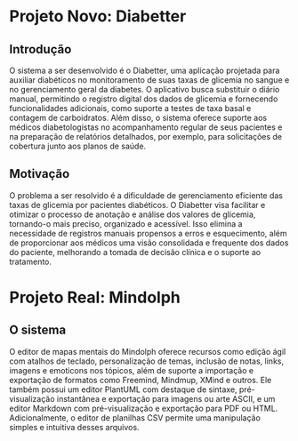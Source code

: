 # Projeto Novo: Diabetter
## Introdução

O sistema a ser desenvolvido é o Diabetter, uma aplicação projetada para auxiliar diabéticos no monitoramento de suas taxas de glicemia no sangue e no gerenciamento geral da diabetes. O aplicativo busca substituir o diário manual, permitindo o registro digital dos dados de glicemia e fornecendo funcionalidades adicionais, como suporte a testes de taxa basal e contagem de carboidratos. Além disso, o sistema oferece suporte aos médicos diabetologistas no acompanhamento regular de seus pacientes e na preparação de relatórios detalhados, por exemplo, para solicitações de cobertura junto aos planos de saúde.
## Motivação

O problema a ser resolvido é a dificuldade de gerenciamento eficiente das taxas de glicemia por pacientes diabéticos. O Diabetter visa facilitar e otimizar o processo de anotação e análise dos valores de glicemia, tornando-o mais preciso, organizado e acessível. Isso elimina a necessidade de registros manuais propensos a erros e esquecimento, além de proporcionar aos médicos uma visão consolidada e frequente dos dados do paciente, melhorando a tomada de decisão clínica e o suporte ao tratamento.

# Projeto Real: Mindolph

## O sistema
O editor de mapas mentais do Mindolph oferece recursos como edição ágil com atalhos de teclado, personalização de temas, inclusão de notas, links, imagens e emoticons nos tópicos, além de suporte a importação e exportação de formatos como Freemind, Mindmup, XMind e outros. Ele também possui um editor PlantUML com destaque de sintaxe, pré-visualização instantânea e exportação para imagens ou arte ASCII, e um editor Markdown com pré-visualização e exportação para PDF ou HTML. Adicionalmente, o editor de planilhas CSV permite uma manipulação simples e intuitiva desses arquivos.

